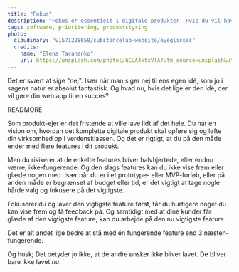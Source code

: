 ```yaml
---
title: "Fokus"
description: "Fokus er essentielt i digitale produkter. Hvis du vil have succes med dit digitale produkt er du nødt til at sige nej."
tags: software, prioritering, produktstyring
photo:
  cloudinary: "v1571228659/substancelab-website/eyeglasses"
  credits:
    name: "Elena Taranenko"
    url: https://unsplash.com/photos/hCUA4xtxVTA?utm_source=unsplash&utm_medium=referral&utm_content=creditCopyText
---
```

Det er svært at sige "nej". Især når man siger nej til ens egen idé, som jo i sagens natur er absolut fantastisk. Og hvad nu, hvis det lige er den idé, der vil gøre din web app til en succes?

READMORE

Som produkt-ejer er det fristende at ville lave lidt af det hele. Du har en vision om, hvordan det komplette digitale produkt skal opføre sig og løfte din virksomhed op i verdensklassen. Og det er rigtigt, at du på den måde ender med flere features i dit produkt.

Men du risikerer at de enkelte features bliver halvhjertede, eller endnu værre, ikke-fungerende. Og den slags features kan du ikke vise frem eller glæde nogen med. Især når du er i et prototype- eller MVP-forløb, eller på anden måde er begrænset af budget eller tid, er det vigtigt at tage nogle hårde valg og fokusere på det vigtigste.

Fokuserer du og laver den vigtigste feature først, får du hurtigere noget du kan vise frem og få feedback på. Og samtidigt med at dine kunder får glæde af den vigtigste feature, kan du arbejde på den nu vigtigste feature.

Det er alt andet lige bedre at stå med én fungerende feature end 3 næsten-fungerende.

Og husk; Det betyder jo ikke, at de andre ønsker _ikke_ bliver lavet. De bliver bare ikke lavet _nu_.
